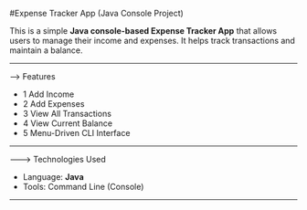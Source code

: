 #Expense Tracker App (Java Console Project)

This is a simple **Java console-based Expense Tracker App** that allows users to manage their income and expenses. It helps track transactions and maintain a balance.

*****
--> Features

- 1 Add Income
- 2 Add Expenses
- 3 View All Transactions
- 4 View Current Balance
- 5 Menu-Driven CLI Interface

****
---> Technologies Used

- Language: **Java**
- Tools: Command Line (Console)

---

